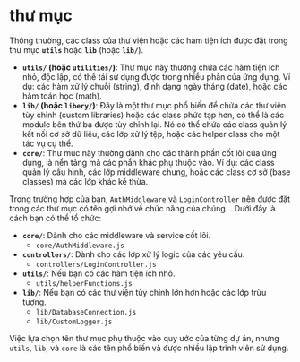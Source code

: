 # thư mục

Thông thường, các class của thư viện hoặc các hàm tiện ích được đặt trong thư mục **`utils`** hoặc **`lib`** (hoặc **`lib/`**).

* **`utils/` (hoặc `utilities/`)**: Thư mục này thường chứa các hàm tiện ích nhỏ, độc lập, có thể tái sử dụng được trong nhiều phần của ứng dụng. Ví dụ: các hàm xử lý chuỗi (string), định dạng ngày tháng (date), hoặc các hàm toán học (math).
* **`lib/` (hoặc `libery/`)**: Đây là một thư mục phổ biến để chứa các thư viện tùy chỉnh (custom libraries) hoặc các class phức tạp hơn, có thể là các module bên thứ ba được tùy chỉnh lại. Nó có thể chứa các class quản lý kết nối cơ sở dữ liệu, các lớp xử lý tệp, hoặc các helper class cho một tác vụ cụ thể.
* **`core/`**: Thư mục này thường dành cho các thành phần cốt lõi của ứng dụng, là nền tảng mà các phần khác phụ thuộc vào. Ví dụ: các class quản lý cấu hình, các lớp middleware chung, hoặc các class cơ sở (base classes) mà các lớp khác kế thừa.

Trong trường hợp của bạn, `AuthMiddleware` và `LoginController` nên được đặt trong các thư mục có tên gợi nhớ về chức năng của chúng. . Dưới đây là cách bạn có thể tổ chức:

* **`core/`**: Dành cho các middleware và service cốt lõi.
    * `core/AuthMiddleware.js`
* **`controllers/`**: Dành cho các lớp xử lý logic của các yêu cầu.
    * `controllers/LoginController.js`
* **`utils/`**: Nếu bạn có các hàm tiện ích nhỏ.
    * `utils/helperFunctions.js`
* **`lib/`**: Nếu bạn có các thư viện tùy chỉnh lớn hơn hoặc các lớp trừu tượng.
    * `lib/DatabaseConnection.js`
    * `lib/CustomLogger.js`

Việc lựa chọn tên thư mục phụ thuộc vào quy ước của từng dự án, nhưng `utils`, `lib`, và `core` là các tên phổ biến và được nhiều lập trình viên sử dụng.